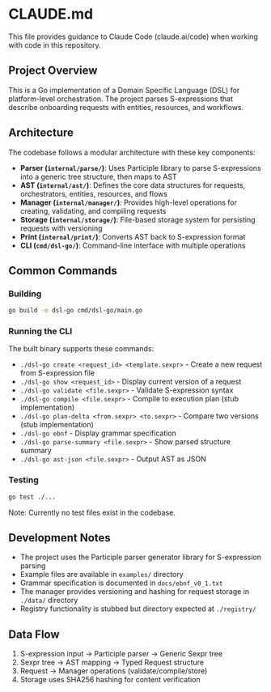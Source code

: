 # CLAUDE.md

This file provides guidance to Claude Code (claude.ai/code) when working with code in this repository.

## Project Overview

This is a Go implementation of a Domain Specific Language (DSL) for platform-level orchestration. The project parses S-expressions that describe onboarding requests with entities, resources, and workflows.

## Architecture

The codebase follows a modular architecture with these key components:

- **Parser (`internal/parse/`)**: Uses Participle library to parse S-expressions into a generic tree structure, then maps to AST
- **AST (`internal/ast/`)**: Defines the core data structures for requests, orchestrators, entities, resources, and flows
- **Manager (`internal/manager/`)**: Provides high-level operations for creating, validating, and compiling requests
- **Storage (`internal/storage/`)**: File-based storage system for persisting requests with versioning
- **Print (`internal/print/`)**: Converts AST back to S-expression format
- **CLI (`cmd/dsl-go/`)**: Command-line interface with multiple operations

## Common Commands

### Building
```bash
go build -o dsl-go cmd/dsl-go/main.go
```

### Running the CLI
The built binary supports these commands:
- `./dsl-go create <request_id> <template.sexpr>` - Create a new request from S-expression file
- `./dsl-go show <request_id>` - Display current version of a request
- `./dsl-go validate <file.sexpr>` - Validate S-expression syntax
- `./dsl-go compile <file.sexpr>` - Compile to execution plan (stub implementation)
- `./dsl-go plan-delta <from.sexpr> <to.sexpr>` - Compare two versions (stub implementation)
- `./dsl-go ebnf` - Display grammar specification
- `./dsl-go parse-summary <file.sexpr>` - Show parsed structure summary
- `./dsl-go ast-json <file.sexpr>` - Output AST as JSON

### Testing
```bash
go test ./...
```
Note: Currently no test files exist in the codebase.

## Development Notes

- The project uses the Participle parser generator library for S-expression parsing
- Example files are available in `examples/` directory
- Grammar specification is documented in `docs/ebnf_v0_1.txt`
- The manager provides versioning and hashing for request storage in `./data/` directory
- Registry functionality is stubbed but directory expected at `./registry/`

## Data Flow

1. S-expression input → Participle parser → Generic Sexpr tree
2. Sexpr tree → AST mapping → Typed Request structure
3. Request → Manager operations (validate/compile/store)
4. Storage uses SHA256 hashing for content verification